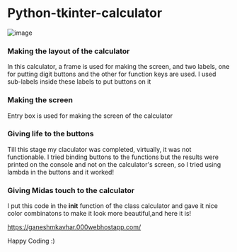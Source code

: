 # Python-tkinter-calculator


![image](https://user-images.githubusercontent.com/20369800/97130619-ecfce880-1767-11eb-8389-ab0e636492e8.png)

### Making the layout of the calculator

In this calculator, a frame is used for making the screen, and two labels, one for putting digit buttons and the other for function keys are used. I used sub-labels inside these labels to put buttons on it

### Making the screen

Entry box is used for making the screen of the calculator

### Giving life to the buttons

Till this stage my claculator was completed, virtually, it was not functionable. I tried binding buttons to the functions but the results were printed on the console and not on the calculator's screen, so I tried using lambda in the buttons and it worked!

### Giving Midas touch to the calculator

I put this code in the __init__ function of the class calculator and gave it nice color combinatons to make it look more beautiful,and here it is!



https://ganeshmkavhar.000webhostapp.com/



Happy Coding :)
